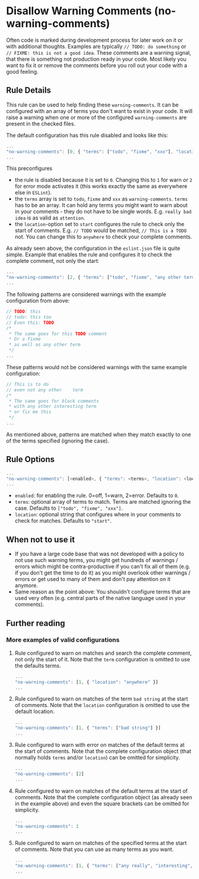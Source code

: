 # Disallow Warning Comments (no-warning-comments)

Often code is marked during development process for later work on it or with additional thoughts. Examples are typically `// TODO: do something` or `// FIXME: this is not a good idea`. These comments are a warning signal, that there is something not production ready in your code. Most likely you want to fix it or remove the comments before you roll out your code with a good feeling.

## Rule Details

This rule can be used to help finding these `warning-comments`. It can be configured with an array of terms you don't want to exist in your code. It will raise a warning when one or more of the configured `warning-comments` are present in the checked files.

The default configuration has this rule disabled and looks like this:

```js
...
"no-warning-comments": [0, { "terms": ["todo", "fixme", "xxx"], "location": "start" }]
...
```

This preconfigures
* the rule is disabled because it is set to `0`. Changing this to `1` for warn or `2` for error mode activates it (this works exactly the same as everywhere else in `ESLint`).
* the `terms` array is set to `todo`, `fixme` and `xxx` as `warning-comments`. `terms` has to be an array. It can hold any terms you might want to warn about in your comments - they do not have to be single words. E.g. `really bad idea` is as valid as `attention`.
* the `location`-option set to `start` configures the rule to check only the start of comments. E.g. `// TODO` would be matched, `// This is a TODO` not. You can change this to `anywhere` to check your complete comments.

As already seen above, the configuration in the `eslint.json` file is quite simple. Example that enables the rule and
configures it to check the complete comment, not only the start:

```js
...
"no-warning-comments": [2, { "terms": ["todo", "fixme", "any other term"], "location": "anywhere" }]
...
```

The following patterns are considered warnings with the example configuration from above:

```js
// TODO: this
// todo: this too
// Even this: TODO
/*
 * The same goes for this TODO comment
 * Or a fixme
 * as well as any other term
 */
...
```

These patterns would not be considered warnings with the same example configuration:

```js
// This is to do
// even not any other    term
/*
 * The same goes for block comments
 * with any other interesting term
 * or fix me this
 */
...
```

As mentioned above, patterns are matched when they match exactly to one of the terms specified (ignoring the case).

## Rule Options

```js
...
"no-warning-comments": [<enabled>, { "terms": <terms>, "location": <location> }]
...
```

* `enabled`: for enabling the rule. 0=off, 1=warn, 2=error. Defaults to `0`.
* `terms`: optional array of terms to match. Terms are matched ignoring the case. Defaults to `["todo", "fixme", "xxx"]`.
* `location`: optional string that configures where in your comments to check for matches. Defaults to `"start"`.

## When not to use it

* If you have a large code base that was not developed with a policy to not use such warning terms, you might get hundreds of warnings / errors which might be contra-productive if you can't fix all of them (e.g. if you don't get the time to do it) as you might overlook other warnings / errors or get used to many of them and don't pay attention on it anymore.
* Same reason as the point above: You shouldn't configure terms that are used very often (e.g. central parts of the native language used in your comments).

## Further reading

### More examples of valid configurations
1. Rule configured to warn on matches and search the complete comment, not only the start of it. Note that the `term` configuration is omitted to use the defaults terms.

   ```js
   ...
   "no-warning-comments": [1, { "location": "anywhere" }]
   ...
   ```

2. Rule configured to warn on matches of the term `bad string` at the start of comments. Note that the `location` configuration is omitted to use the default location.

   ```js
   ...
   "no-warning-comments": [1, { "terms": ["bad string"] }]
   ...
   ```

3. Rule configured to warn with error on matches of the default terms at the start of comments. Note that the complete configuration object (that normally holds `terms` and/or `location`) can be omitted for simplicity.

   ```js
   ...
   "no-warning-comments": [2]
   ...
   ```

4. Rule configured to warn on matches of the default terms at the start of comments. Note that the complete configuration object (as already seen in the example above) and even the square brackets can be omitted for simplicity.

   ```js
   ...
   "no-warning-comments": 1
   ...
   ```

5. Rule configured to warn on matches of the specified terms at the start of comments. Note that you can use as many terms as you want.

   ```js
   ...
   "no-warning-comments": [1, { "terms": ["any really", "interesting", "or even not", "term", "can be matched"] }]
   ...
   ```
